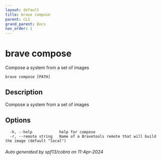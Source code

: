 ```yaml
---
layout: default
title: brave compose
parent: CLI
grand_parent: Docs
nav_order: 1
---
```


# brave compose

Compose a system from a set of images

```
brave compose [PATH]
```

## Description

Compose a system from a set of images

## Options

```
  -h, --help            help for compose
  -r, --remote string   Name of a Bravetools remote that will build the image (default "local")
```

###### Auto generated by spf13/cobra on 11-Apr-2024
